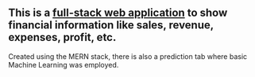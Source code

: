 ## This is a [full-stack web application](https://animated-empanada-fd05cf.netlify.app/) to show financial information like sales, revenue, expenses, profit, etc.

Created using the MERN stack, there is also a prediction tab where basic Machine Learning was employed.
